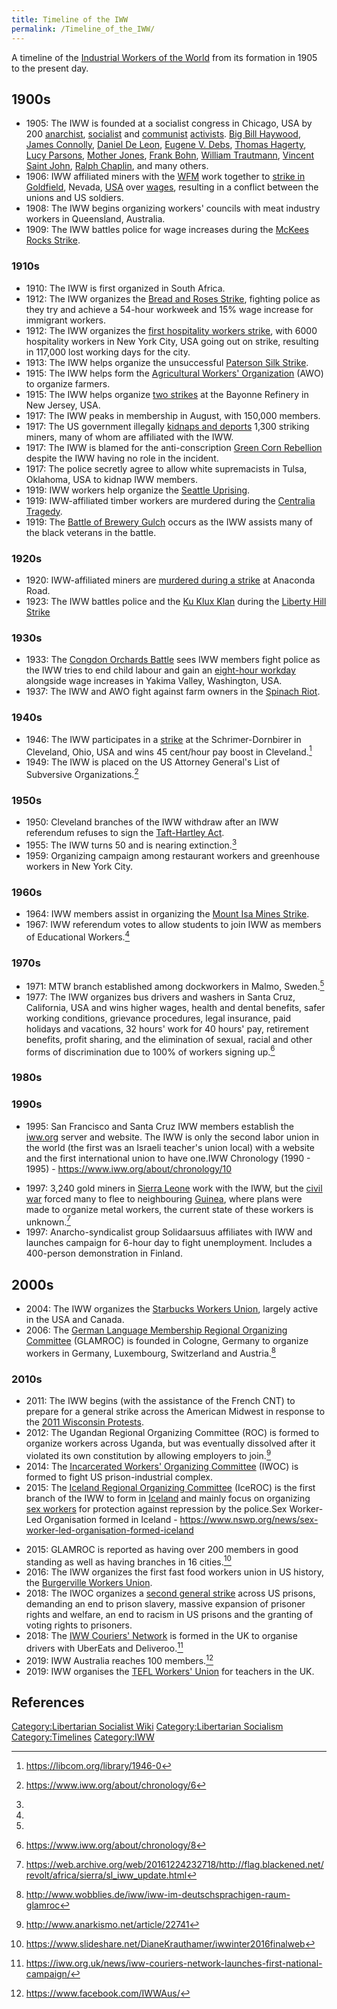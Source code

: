 ```yaml
---
title: Timeline of the IWW
permalink: /Timeline_of_the_IWW/
---
```


A timeline of the [Industrial Workers of the
World](Industrial_Workers_of_the_World.md "wikilink") from its formation in
1905 to the present day.

## 1900s

- 1905: The IWW is founded at a socialist congress in Chicago, USA by
  200 [anarchist](Anarchism.md "wikilink"),
  [socialist](socialism.md "wikilink") and
  [communist](communism.md "wikilink") [activists](activism.md "wikilink").
  [Big Bill Haywood](Big_Bill_Haywood.md "wikilink"), [James
  Connolly](James_Connolly.md "wikilink"), [Daniel De
  Leon](Daniel_De_Leon.md "wikilink"), [Eugene V.
  Debs](Eugene_V._Debs.md "wikilink"), [Thomas
  Hagerty](Thomas_Hagerty.md "wikilink"), [Lucy
  Parsons](Lucy_Parsons.md "wikilink"), [Mother
  Jones](Mother_Jones.md "wikilink"), [Frank Bohn](Frank_Bohn.md "wikilink"),
  [William Trautmann](William_Trautmann.md "wikilink"), [Vincent Saint
  John](Vincent_Saint_John.md "wikilink"), [Ralph
  Chaplin](Ralph_Chaplin.md "wikilink"), and many others.
- 1906: IWW affiliated miners with the
  [WFM](Western_Federation_of_Miners.md "wikilink") work together to
  [strike in Goldfield](1906-1907_Goldfield_Strike.md "wikilink"), Nevada,
  [USA](United_States_of_America.md "wikilink") over
  [wages](Wage_Labour.md "wikilink"), resulting in a conflict between the
  unions and US soldiers.
- 1908: The IWW begins organizing workers' councils with meat industry
  workers in Queensland, Australia.
- 1909: The IWW battles police for wage increases during the [McKees
  Rocks Strike](McKees_Rocks_Strike_(1909).md "wikilink").

### 1910s

- 1910: The IWW is first organized in South Africa.
- 1912: The IWW organizes the [Bread and Roses
  Strike](Bread_and_Roses_Strike_(1912).md "wikilink"), fighting police as
  they try and achieve a 54-hour workweek and 15% wage increase for
  immigrant workers.
- 1912: The IWW organizes the [first hospitality workers
  strike](New_York_City_Waiters’_Strike_(1912).md "wikilink"), with 6000
  hospitality workers in New York City, USA going out on strike,
  resulting in 117,000 lost working days for the city.
- 1913: The IWW helps organize the unsuccessful [Paterson Silk
  Strike](Paterson_Silk_Strike.md "wikilink").
- 1915: The IWW helps form the [Agricultural Workers'
  Organization](Agricultural_Workers'_Organization_(IWW).md "wikilink")
  (AWO) to organize farmers.
- 1915: The IWW helps organize [two
  strikes](Bayonne_Refinery_Strikes_(1915–1916).md "wikilink") at the
  Bayonne Refinery in New Jersey, USA.
- 1917: The IWW peaks in membership in August, with 150,000 members.
- 1917: The US government illegally [kidnaps and
  deports](Bisbee_Deportation.md "wikilink") 1,300 striking miners, many of
  whom are affiliated with the IWW.
- 1917: The IWW is blamed for the anti-conscription [Green Corn
  Rebellion](Green_Corn_Rebellion.md "wikilink") despite the IWW having no
  role in the incident.
- 1917: The police secretly agree to allow white supremacists in Tulsa,
  Oklahoma, USA to kidnap IWW members.
- 1919: IWW workers help organize the [Seattle
  Uprising](Seattle_Uprising_(1919).md "wikilink").
- 1919: IWW-affiliated timber workers are murdered during the [Centralia
  Tragedy](Centralia_Tragedy.md "wikilink").
- 1919: The [Battle of Brewery
  Gulch](Battle_of_Brewery_Gulch.md "wikilink") occurs as the IWW assists
  many of the black veterans in the battle.

### 1920s

- 1920: IWW-affiliated miners are [murdered during a
  strike](Anaconda_Road_Massacre.md "wikilink") at Anaconda Road.
- 1923: The IWW battles police and the [Ku Klux
  Klan](Ku_Klux_Klan.md "wikilink") during the [Liberty Hill
  Strike](Liberty_Hill_Strike_(1923).md "wikilink")

### 1930s

- 1933: The [Congdon Orchards
  Battle](Congdon_Orchards_Battle_(1933).md "wikilink") sees IWW members
  fight police as the IWW tries to end child labour and gain an
  [eight-hour workday](Eight-Hour_Workday.md "wikilink") alongside wage
  increases in Yakima Valley, Washington, USA.
- 1937: The IWW and AWO fight against farm owners in the [Spinach
  Riot](Spinach_Riot_(1937).md "wikilink").

### 1940s

- 1946: The IWW participates in a
  [strike](Schrimer-Dornbirer_Strike_(1946).md "wikilink") at the
  Schrimer-Dornbirer in Cleveland, Ohio, USA and wins 45 cent/hour pay
  boost in Cleveland.[^1]
- 1949: The IWW is placed on the US Attorney General's List of
  Subversive Organizations.[^2]

### 1950s

- 1950: Cleveland branches of the IWW withdraw after an IWW referendum
  refuses to sign the [Taft-Hartley Act](Taft-Hartley_Act.md "wikilink").
- 1955: The IWW turns 50 and is nearing extinction.[^3]
- 1959: Organizing campaign among restaurant workers and greenhouse
  workers in New York City.

### 1960s

- 1964: IWW members assist in organizing the [Mount Isa Mines
  Strike](Mount_Isa_Mines_Strike_(1964).md "wikilink").
- 1967: IWW referendum votes to allow students to join IWW as members of
  Educational Workers.[^4]

### 1970s

- 1971: MTW branch established among dockworkers in Malmo, Sweden.[^5]
- 1977: The IWW organizes bus drivers and washers in Santa Cruz,
  California, USA and wins higher wages, health and dental benefits,
  safer working conditions, grievance procedures, legal insurance, paid
  holidays and vacations, 32 hours' work for 40 hours' pay, retirement
  benefits, profit sharing, and the elimination of sexual, racial and
  other forms of discrimination due to 100% of workers signing up.[^6]

### 1980s

### 1990s

- 1995: San Francisco and Santa Cruz IWW members establish the
  [iww.org](https://www.iww.org) server and website. The IWW is only the
  second labor union in the world (the first was an Israeli teacher's
  union local) with a website and the first international union to have
  one.<ref>IWW Chronology (1990 - 1995) -
  <https://www.iww.org/about/chronology/10>

</ref>

- 1997: 3,240 gold miners in [Sierra
  Leone](Republic_of_Sierra_Leone.md "wikilink") work with the IWW, but the
  [civil war](Sierra_Leone_Civil_War.md "wikilink") forced many to flee to
  neighbouring [Guinea](Republic_of_Guinea.md "wikilink"), where plans were
  made to organize metal workers, the current state of these workers is
  unknown.[^7]
- 1997: Anarcho-syndicalist group Solidaarsuus affiliates with IWW and
  launches campaign for 6-hour day to fight unemployment. Includes a
  400-person demonstration in Finland.

## 2000s

- 2004: The IWW organizes the [Starbucks Workers
  Union](Starbucks_Workers_Union.md "wikilink"), largely active in the USA
  and Canada.
- 2006: The [German Language Membership Regional Organizing
  Committee](https://www.wobblies.org/news/) (GLAMROC) is founded in
  Cologne, Germany to organize workers in Germany, Luxembourg,
  Switzerland and Austria.[^8]

### 2010s

- 2011: The IWW begins (with the assistance of the French CNT) to
  prepare for a general strike across the American Midwest in response
  to the [2011 Wisconsin
  Protests](Wisconsin_State_Workers'_Protests_(2011).md "wikilink").
- 2012: The Ugandan Regional Organizing Committee (ROC) is formed to
  organize workers across Uganda, but was eventually dissolved after it
  violated its own constitution by allowing employers to join.[^9]
- 2014: The [Incarcerated Workers' Organizing
  Committee](Incarcerated_Workers'_Organizing_Committee.md "wikilink")
  (IWOC) is formed to fight US prison-industrial complex.
- 2015: The [Iceland Regional Organizing
  Committee](Iceland_Regional_Organizing_Committee.md "wikilink") (IceROC)
  is the first branch of the IWW to form in
  [Iceland](Iceland.md "wikilink") and mainly focus on organizing [sex
  workers](Sex_Work.md "wikilink") for protection against repression by the
  police.<ref>Sex Worker-Led Organisation formed in Iceland -
  <https://www.nswp.org/news/sex-worker-led-organisation-formed-iceland>

</ref>

- 2015: GLAMROC is reported as having over 200 members in good standing
  as well as having branches in 16 cities.[^10]
- 2016: The IWW organizes the first fast food workers union in US
  history, the [Burgerville Workers
  Union](Burgerville_Workers_Union.md "wikilink").
- 2018: The IWOC organizes a [second general
  strike](2018_US_Prison_Strike.md "wikilink") across US prisons, demanding
  an end to prison slavery, massive expansion of prisoner rights and
  welfare, an end to racism in US prisons and the granting of voting
  rights to prisoners.
- 2018: The [IWW Couriers' Network](IWW_Couriers'_Network.md "wikilink") is
  formed in the UK to organise drivers with UberEats and Deliveroo.[^11]
- 2019: IWW Australia reaches 100 members.[^12]
- 2019: IWW organises the [TEFL Workers'
  Union](TEFL_Workers'_Union.md "wikilink") for teachers in the UK.

## References

<references />

[Category:Libertarian Socialist
Wiki](Category:Libertarian_Socialist_Wiki.md "wikilink")
[Category:Libertarian
Socialism](Category:Libertarian_Socialism.md "wikilink")
[Category:Timelines](Category:Timelines.md "wikilink")
[Category:IWW](Category:IWW.md "wikilink")

[^1]: <https://libcom.org/library/1946-0>

[^2]: <https://www.iww.org/about/chronology/6>

[^3]:

[^4]:

[^5]:

[^6]: <https://www.iww.org/about/chronology/8>

[^7]: <https://web.archive.org/web/20161224232718/http://flag.blackened.net/revolt/africa/sierra/sl_iww_update.html>

[^8]: <http://www.wobblies.de/iww/iww-im-deutschsprachigen-raum-glamroc>

[^9]: <http://www.anarkismo.net/article/22741>

[^10]: <https://www.slideshare.net/DianeKrauthamer/iwwinter2016finalweb>

[^11]: <https://iww.org.uk/news/iww-couriers-network-launches-first-national-campaign/>

[^12]: <https://www.facebook.com/IWWAus/>